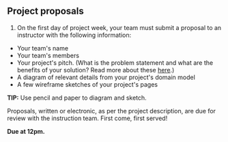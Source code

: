 
## Project proposals

1. On the first day of project week, your team must submit a proposal to an instructor with the following information:

 - Your team's name
 - Your team's members
 - Your project's pitch. (What is the problem statement and what are the benefits of your solution? Read more about these [here](https://www.bidsketch.com/proposal-resources/proposal-templates/web-design-proposal-template).)
 - A diagram of relevant details from your project's domain model
 - A few wireframe sketches of your project's pages

 **TIP:** Use pencil and paper to diagram and sketch.

   Proposals, written or electronic, as per the project description, are due for review with the instruction team. First come, first served!

  **Due at 12pm.**
